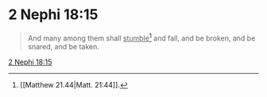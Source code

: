 # 2 Nephi 18:15

> And many among them shall <u>stumble</u>[^a] and fall, and be broken, and be snared, and be taken.

[2 Nephi 18:15](https://www.churchofjesuschrist.org/study/scriptures/bofm/2-ne/18?lang=eng&id=p15#p15)


[^a]: [[Matthew 21.44|Matt. 21:44]].  
